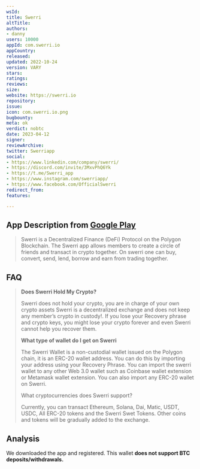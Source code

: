 ```yaml
---
wsId: 
title: Swerri
altTitle: 
authors:
- danny
users: 10000
appId: com.swerri.io
appCountry: 
released: 
updated: 2022-10-24
version: VARY
stars: 
ratings: 
reviews: 
size: 
website: https://swerri.io
repository: 
issue: 
icon: com.swerri.io.png
bugbounty: 
meta: ok
verdict: nobtc
date: 2023-04-12
signer: 
reviewArchive: 
twitter: Swerriapp
social:
- https://www.linkedin.com/company/swerri/
- https://discord.com/invite/3MxvPhQ6Yk
- https://t.me/Swerri_app
- https://www.instagram.com/swerriapp/
- https://www.facebook.com/OfficialSwerri
redirect_from: 
features: 

---
```


## App Description from [Google Play](https://play.google.com/store/apps/details?id=com.swerri.io) 

> Swerri is a Decentralized Finance (DeFi) Protocol on the Polygon Blockchain. The Swerri app allows members to create a circle of friends and transact in crypto together. On swerri one can buy, convert, send, lend, borrow and earn from trading together. 

## FAQ

> **Does Swerri Hold My Crypto?**
>
> Swerri does not hold your crypto, you are in charge of your own crypto assets Swerri is a decentralized exchange and does not keep any member’s crypto in custody!. If you lose your Recovery phrase and crypto keys, you might lose your crypto forever and even Swerri cannot help you recover them.
>
> **What type of wallet do I get on Swerri**
>
> The Swerri Wallet is a non-custodial wallet issued on the Polygon chain, it is an ERC-20 wallet address. You can do this by importing your address using your Recovery Phrase. You can import the swerri wallet to any other Web 3.0 wallet such as Coinbase wallet extension or Metamask wallet extension. You can also import any ERC-20 wallet on Swerri.
>
> What cryptocurrencies does Swerri support? 
>
> Currently, you can transact Ethereum, Solana, Dai, Matic, USDT, USDC, All ERC-20 tokens and the Swerri Swet Tokens. Other coins and tokens will be gradually added to the exchange.

## Analysis 

We downloaded the app and registered. This wallet **does not support BTC deposits/withdrawals.**




